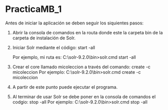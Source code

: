 # PracticaMB_1
Antes de iniciar la aplicación se deben seguir los siquientes pasos:
1.  Abrir la consola de comandos en  la routa donde este la carpeta bin de  la carpeta de instalación de Solr.
2.  Iniciar Solr mediante el código:  start -all

    Por ejemplo, mi ruta es: C:\solr-9.2.0\bin>solr.cmd start -all
    
4.  Crear el core llamado micoleccion a través del comando: create -c micoleccion
    Por ejemplo: C:\solr-9.2.0\bin>solr.cmd create -c micoleccion
5.  A partir de este punto puede ejecutar el programa.
6.  Al terminar de usar Solr se debe poner en la consola de comandos el codgio: stop -all
    Por ejemplo: C:\solr-9.2.0\bin>solr.cmd stop -all
